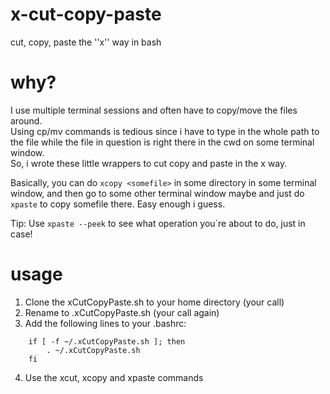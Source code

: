 x-cut-copy-paste
================

cut, copy, paste the ''x'' way in bash

why?
===
I use multiple terminal sessions and often have to copy/move the files around.  
Using cp/mv commands is tedious since i have to type in the whole path to the file while the file in question is right there in the cwd on some terminal window.  
So, i wrote these little wrappers to cut copy and paste in the x way.  

Basically, you can do `xcopy <somefile>` in some directory in some terminal window, and then go to some other terminal window maybe and just do `xpaste` to copy somefile there.
Easy enough i guess.  

Tip: Use `xpaste --peek` to see what operation you`re about to do, just in case!  

usage
=====
1. Clone the xCutCopyPaste.sh to your home directory (your call)  
2. Rename to .xCutCopyPaste.sh (your call again)  
3. Add the following lines to your .bashrc:  
```
    if [ -f ~/.xCutCopyPaste.sh ]; then
        . ~/.xCutCopyPaste.sh
    fi
```
4. Use the xcut, xcopy and xpaste commands  
